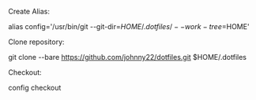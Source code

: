 Create Alias:

alias config='/usr/bin/git --git-dir=$HOME/.dotfiles/ --work-tree=$HOME'


Clone repository:

git clone --bare https://github.com/johnny22/dotfiles.git $HOME/.dotfiles


Checkout:

config checkout
